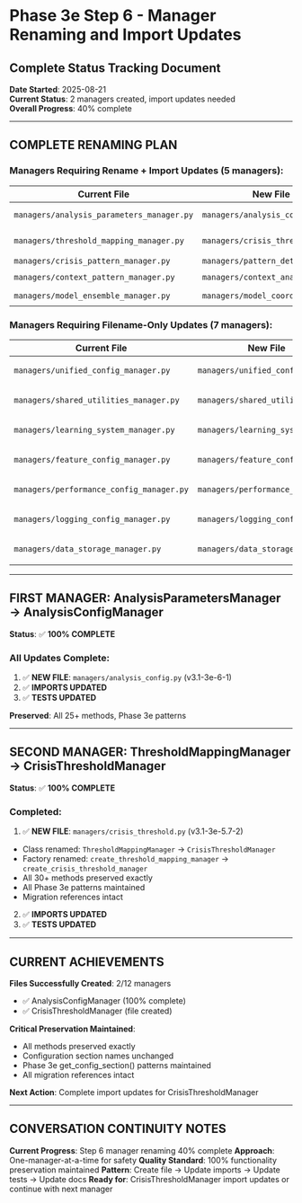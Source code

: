 # Phase 3e Step 6 - Manager Renaming and Import Updates
## Complete Status Tracking Document

**Date Started**: 2025-08-21  
**Current Status**: 2 managers created, import updates needed  
**Overall Progress**: 40% complete

---

## COMPLETE RENAMING PLAN

### **Managers Requiring Rename + Import Updates (5 managers):**

| Current File | New File | Class Name | Factory Function | Status |
|--------------|----------|------------|------------------|--------|
| `managers/analysis_parameters_manager.py` | `managers/analysis_config.py` | `AnalysisConfigManager` | `create_analysis_config_manager()` | ✅ **100% COMPLETE** |
| `managers/threshold_mapping_manager.py` | `managers/crisis_threshold.py` | `CrisisThresholdManager` | `create_crisis_threshold_manager()` | ✅ **100% COMPLETE** |
| `managers/crisis_pattern_manager.py` | `managers/pattern_detection.py` | `PatternDetectionManager` | `create_pattern_detection_manager()` | 🔄 **NEXT** |
| `managers/context_pattern_manager.py` | `managers/context_analysis.py` | `ContextAnalysisManager` | `create_context_analysis_manager()` | ⏳ **PENDING** |
| `managers/model_ensemble_manager.py` | `managers/model_coordination.py` | `ModelCoordinationManager` | `create_model_coordination_manager()` | ⏳ **PENDING** |

### **Managers Requiring Filename-Only Updates (7 managers):**

| Current File | New File | Class Name | Factory Function | Status |
|--------------|----------|------------|------------------|--------|
| `managers/unified_config_manager.py` | `managers/unified_config.py` | `UnifiedConfigManager` | `create_unified_config_manager()` | ⏳ **PENDING** |
| `managers/shared_utilities_manager.py` | `managers/shared_utilities.py` | `SharedUtilitiesManager` | `create_shared_utilities_manager()` | ⏳ **PENDING** |
| `managers/learning_system_manager.py` | `managers/learning_system.py` | `LearningSystemManager` | `create_learning_system_manager()` | ⏳ **PENDING** |
| `managers/feature_config_manager.py` | `managers/feature_config.py` | `FeatureConfigManager` | `create_feature_config_manager()` | ⏳ **PENDING** |
| `managers/performance_config_manager.py` | `managers/performance_config.py` | `PerformanceConfigManager` | `create_performance_config_manager()` | ⏳ **PENDING** |
| `managers/logging_config_manager.py` | `managers/logging_config.py` | `LoggingConfigManager` | `create_logging_config_manager()` | ⏳ **PENDING** |
| `managers/data_storage_manager.py` | `managers/data_storage.py` | `DataStorageManager` | `create_data_storage_manager()` | ⏳ **PENDING** |

---

## FIRST MANAGER: AnalysisParametersManager → AnalysisConfigManager

**Status**: ✅ **100% COMPLETE**

### **All Updates Complete:**
1. ✅ **NEW FILE**: `managers/analysis_config.py` (v3.1-3e-6-1)
2. ✅ **IMPORTS UPDATED**
3. ✅ **TESTS UPDATED**

**Preserved**: All 25+ methods, Phase 3e patterns

---

## SECOND MANAGER: ThresholdMappingManager → CrisisThresholdManager

**Status**: ✅ **100% COMPLETE**

### **Completed:**
1. ✅ **NEW FILE**: `managers/crisis_threshold.py` (v3.1-3e-5.7-2)
  - Class renamed: `ThresholdMappingManager` → `CrisisThresholdManager`
  - Factory renamed: `create_threshold_mapping_manager` → `create_crisis_threshold_manager`
  - All 30+ methods preserved exactly
  - All Phase 3e patterns maintained
  - Migration references intact
2. ✅ **IMPORTS UPDATED**
3. ✅ **TESTS UPDATED**

---

## CURRENT ACHIEVEMENTS

**Files Successfully Created**: 2/12 managers
- ✅ AnalysisConfigManager (100% complete)
- ✅ CrisisThresholdManager (file created)

**Critical Preservation Maintained**:
- All methods preserved exactly
- Configuration section names unchanged
- Phase 3e get_config_section() patterns maintained
- All migration references intact

**Next Action**: Complete import updates for CrisisThresholdManager

---

## CONVERSATION CONTINUITY NOTES

**Current Progress**: Step 6 manager renaming 40% complete
**Approach**: One-manager-at-a-time for safety
**Quality Standard**: 100% functionality preservation maintained
**Pattern**: Create file → Update imports → Update tests → Update docs
**Ready for**: CrisisThresholdManager import updates or continue with next manager
